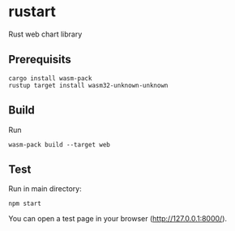 # rustart

Rust web chart library

## Prerequisits

```
cargo install wasm-pack
rustup target install wasm32-unknown-unknown
```

## Build

Run

```
wasm-pack build --target web
```

## Test

Run in main directory:

```
npm start
```

You can open a test page in your browser (http://127.0.0.1:8000/).
